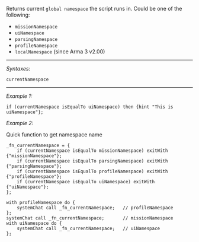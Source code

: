 Returns current `global namespace` the script runs in. Could be one of the following:
* `missionNamespace`
* `uiNamespace`
* `parsingNamespace`
* `profileNamespace`
* `localNamespace` (since Arma 3 v2.00)


---
*Syntaxes:*

`currentNamespace`

---
*Example 1:*

```sqf
if (currentNamespace isEqualTo uiNamespace) then {hint "This is uiNamespace"};
```

*Example 2:*

Quick function to get namespace name
```sqf
_fn_currentNamespace = {
	if (currentNamespace isEqualTo missionNamespace) exitWith {"missionNamespace"};
	if (currentNamespace isEqualTo parsingNamespace) exitWith {"parsingNamespace"};
	if (currentNamespace isEqualTo profileNamespace) exitWith {"profileNamespace"};
	if (currentNamespace isEqualTo uiNamespace) exitWith {"uiNamespace"};
};

with profileNamespace do {
	systemChat call _fn_currentNamespace;	// profileNamespace
};
systemChat call _fn_currentNamespace;		// missionNamespace
with uiNamespace do {
	systemChat call _fn_currentNamespace;	// uiNamespace
};
```